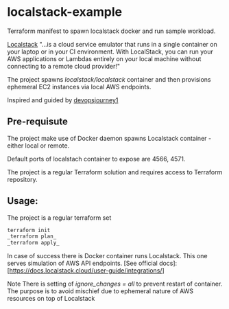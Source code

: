 # localstack-example
Terraform manifest to spawn localstack docker and run sample workload.

[Localstack](https://docs.localstack.cloud/getting-started/ )   "...is a cloud service emulator that runs in a single container on your laptop or in your CI environment. With LocalStack, you can run your AWS applications or Lambdas entirely on your local machine without connecting to a remote cloud provider!"

The project spawns _localstack/localstack_ container and then provisions ephemeral EC2 instances via local AWS endpoints. 

Inspired and guided by [ devopsjourney1 ](https://github.com/devopsjourney1/localstack-101) 

## Pre-requisute
The project make use of Docker daemon spawns Localstack container - either local or remote.

Default ports of localstach container to expose are 4566, 4571.

The project is a regular Terraform solution and requires access to Terraform repository.

## Usage:
The project is a regular terraform set 
```javascript
terraform init
_terraform plan_
_terraform apply_
```

In case of success there is Docker container runs Localstack. This one serves simulation of AWS API endpoints.   [See official docs]: [https://docs.localstack.cloud/user-guide/integrations/]

Note
There is setting of _ignore_changes = all_ to prevent restart of container. The purpose is to avoid mischief due to ephemeral nature of AWS resources on top of Localstack
